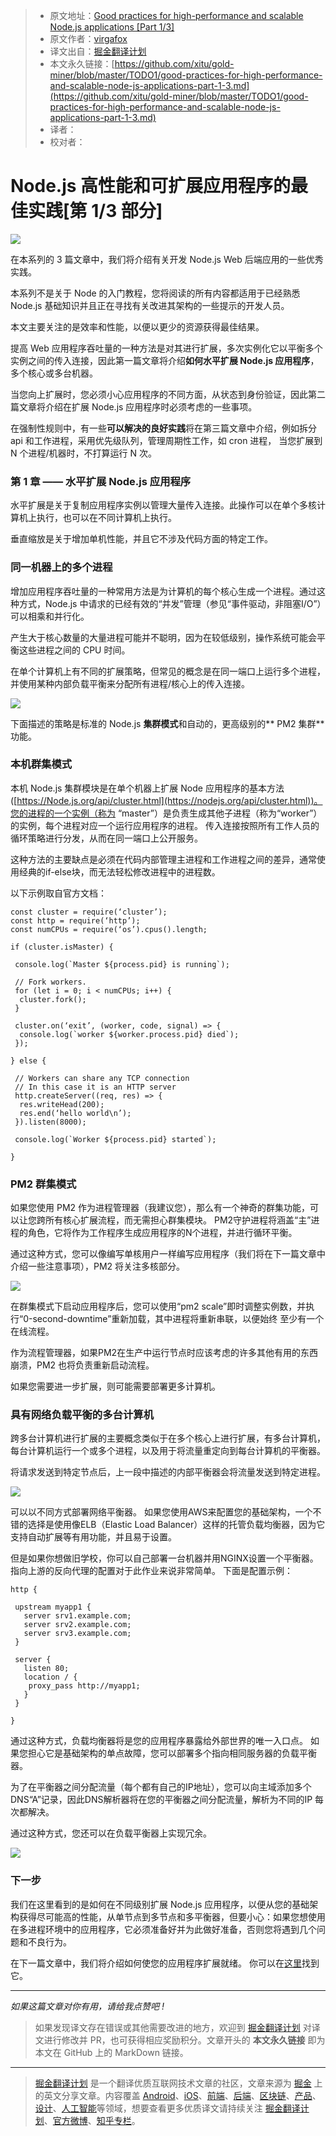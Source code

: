 > * 原文地址：[Good practices for high-performance and scalable Node.js applications [Part 1/3]](https://medium.com/iquii/good-practices-for-high-performance-and-scalable-node-js-applications-part-1-3-bb06b6204197)
> * 原文作者：[virgafox](https://medium.com/@virgafox?source=post_header_lockup)
> * 译文出自：[掘金翻译计划](https://github.com/xitu/gold-miner)
> * 本文永久链接：[https://github.com/xitu/gold-miner/blob/master/TODO1/good-practices-for-high-performance-and-scalable-node-js-applications-part-1-3.md](https://github.com/xitu/gold-miner/blob/master/TODO1/good-practices-for-high-performance-and-scalable-node-js-applications-part-1-3.md)
> * 译者：
> * 校对者：

# Node.js 高性能和可扩展应用程序的最佳实践[第 1/3 部分]

![](https://cdn-images-1.medium.com/max/2000/1*LBVvh_2LqmucG-dP6Em-ww.jpeg)

在本系列的 3 篇文章中，我们将介绍有关开发 Node.js Web 后端应用的一些优秀实践。

本系列不是关于 Node 的入门教程，您将阅读的所有内容都适用于已经熟悉 Node.js 基础知识并且正在寻找有关改进其架构的一些提示的开发人员。

本文主要关注的是效率和性能，以便以更少的资源获得最佳结果。

提高 Web 应用程序吞吐量的一种方法是对其进行扩展，多次实例化它以平衡多个实例之间的传入连接，因此第一篇文章将介绍**如何水平扩展 Node.js 应用程序**， 多个核心或多台机器。

当您向上扩展时，您必须小心应用程序的不同方面，从状态到身份验证，因此第二篇文章将介绍在扩展 Node.js 应用程序时必须考虑的一些事项。

在强制性规则中，有一些**可以解决的良好实践**将在第三篇文章中介绍，例如拆分 api 和工作进程，采用优先级队列，管理周期性工作，如 cron 进程， 当您扩展到 N 个进程/机器时，不打算运行 N 次。

### 第 1 章 —— 水平扩展 Node.js 应用程序

水平扩展是关于复制应用程序实例以管理大量传入连接。此操作可以在单个多核计算机上执行，也可以在不同计算机上执行。

垂直缩放是关于增加单机性能，并且它不涉及代码方面的特定工作。

### 同一机器上的多个进程

增加应用程序吞吐量的一种常用方法是为计算机的每个核心生成一个进程。通过这种方式，Node.js 中请求的已经有效的“并发”管理（参见“事件驱动，非阻塞I/O”）可以相乘和并行化。

产生大于核心数量的大量进程可能并不聪明，因为在较低级别，操作系统可能会平衡这些进程之间的 CPU 时间。

在单个计算机上有不同的扩展策略，但常见的概念是在同一端口上运行多个进程，并使用某种内部负载平衡来分配所有进程/核心上的传入连接。

![](https://cdn-images-1.medium.com/max/800/1*p6YEK7y6JsVYBaZkhu4UbQ.png)

下面描述的策略是标准的 Node.js **集群模式**和自动的，更高级别的** PM2 集群**功能。

### 本机群集模式

本机 Node.js 集群模块是在单个机器上扩展 Node 应用程序的基本方法 ([https://Node.js.org/api/cluster.html](https://nodejs.org/api/cluster.html))。您的进程的一个实例（称为 “master”）是负责生成其他子进程（称为“worker”）的实例，每个进程对应一个运行应用程序的进程。 传入连接按照所有工作人员的循环策略进行分发，从而在同一端口上公开服务。

这种方法的主要缺点是必须在代码内部管理主进程和工作进程之间的差异，通常使用经典的if-else块，而无法轻松修改进程中的进程数。

以下示例取自官方文档：

```
const cluster = require(‘cluster’);
const http = require(‘http’);
const numCPUs = require(‘os’).cpus().length;

if (cluster.isMaster) {
  
 console.log(`Master ${process.pid} is running`);
  
 // Fork workers.
 for (let i = 0; i < numCPUs; i++) {
  cluster.fork();
 }
  
 cluster.on(‘exit’, (worker, code, signal) => {
  console.log(`worker ${worker.process.pid} died`);
 });
  
} else {
  
 // Workers can share any TCP connection
 // In this case it is an HTTP server
 http.createServer((req, res) => {
  res.writeHead(200);
  res.end(‘hello world\n’);
 }).listen(8000);
  
 console.log(`Worker ${process.pid} started`);
 
}
```

### PM2 群集模式

如果您使用 PM2 作为进程管理器（我建议您），那么有一个神奇的群集功能，可以让您跨所有核心扩展流程，而无需担心群集模块。 PM2守护进程将涵盖“主”进程的角色，它将作为工作程序生成应用程序的N个进程，并进行循环平衡。

通过这种方式，您可以像编写单核用户一样编写应用程序（我们将在下一篇文章中介绍一些注意事项），PM2 将关注多核部分。

![](https://cdn-images-1.medium.com/max/800/0*zWc1jyWm1FNEeNgZ.)

在群集模式下启动应用程序后，您可以使用“pm2 scale”即时调整实例数，并执行“0-second-downtime”重新加载，其中进程将重新串联，以便始终 至少有一个在线流程。

作为流程管理器，如果PM2在生产中运行节点时应该考虑的许多其他有用的东西崩溃，PM2 也将负责重新启动流程。

如果您需要进一步扩展，则可能需要部署更多计算机。

### 具有网络负载平衡的多台计算机

跨多台计算机进行扩展的主要概念类似于在多个核心上进行扩展，有多台计算机，每台计算机运行一个或多个进程，以及用于将流量重定向到每台计算机的平衡器。

将请求发送到特定节点后，上一段中描述的内部平衡器会将流量发送到特定进程。

![](https://cdn-images-1.medium.com/max/800/1*ryiL00dESNJTL_jRnUyAyA.png)

可以以不同方式部署网络平衡器。 如果您使用AWS来配置您的基础架构，一个不错的选择是使用像ELB（Elastic Load Balancer）这样的托管负载均衡器，因为它支持自动扩展等有用功能，并且易于设置。

但是如果你想做旧学校，你可以自己部署一台机器并用NGINX设置一个平衡器。 指向上游的反向代理的配置对于此作业来说非常简单。 下面是配置示例：

```
http {

 upstream myapp1 {
   server srv1.example.com;
   server srv2.example.com;
   server srv3.example.com;
 }
 
 server {
   listen 80;
   location / {
    proxy_pass http://myapp1;
   }
 }
 
}
```

通过这种方式，负载均衡器将是您的应用程序暴露给外部世界的唯一入口点。 如果您担心它是基础架构的单点故障，您可以部署多个指向相同服务器的负载平衡器。

为了在平衡器之间分配流量（每个都有自己的IP地址），您可以向主域添加多个DNS“A”记录，因此DNS解析器将在您的平衡器之间分配流量，解析为不同的IP 每次都解决。

通过这种方式，您还可以在负载平衡器上实现冗余。

![](https://cdn-images-1.medium.com/max/800/1*iSVmpaGmwYzXWydLJnzM3A.png)

### 下一步

我们在这里看到的是如何在不同级别扩展 Node.js 应用程序，以便从您的基础架构获得尽可能高的性能，从单节点到多节点和多平衡器，但要小心：如果您想使用 在多进程环境中的应用程序，它必须准备好并为此做好准备，否则您将遇到几个问题和不良行为。

在下一篇文章中，我们将介绍如何使您的应用程序扩展就绪。 你可以在[这里](https://medium.com/iquii/good-practices-for-high-performance-and-scalable-node-js-applications-part-2-3-2a68f875ce79)找到它。

* * *

_如果这篇文章对你有用，请给我点赞吧 !_

> 如果发现译文存在错误或其他需要改进的地方，欢迎到 [掘金翻译计划](https://github.com/xitu/gold-miner) 对译文进行修改并 PR，也可获得相应奖励积分。文章开头的 **本文永久链接** 即为本文在 GitHub 上的 MarkDown 链接。


---

> [掘金翻译计划](https://github.com/xitu/gold-miner) 是一个翻译优质互联网技术文章的社区，文章来源为 [掘金](https://juejin.im) 上的英文分享文章。内容覆盖 [Android](https://github.com/xitu/gold-miner#android)、[iOS](https://github.com/xitu/gold-miner#ios)、[前端](https://github.com/xitu/gold-miner#前端)、[后端](https://github.com/xitu/gold-miner#后端)、[区块链](https://github.com/xitu/gold-miner#区块链)、[产品](https://github.com/xitu/gold-miner#产品)、[设计](https://github.com/xitu/gold-miner#设计)、[人工智能](https://github.com/xitu/gold-miner#人工智能)等领域，想要查看更多优质译文请持续关注 [掘金翻译计划](https://github.com/xitu/gold-miner)、[官方微博](http://weibo.com/juejinfanyi)、[知乎专栏](https://zhuanlan.zhihu.com/juejinfanyi)。

